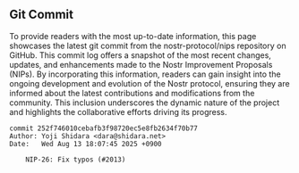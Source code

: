 ## Git Commit
To provide readers with the most up-to-date information, this page showcases the latest git commit from the nostr-protocol/nips repository on GitHub. This commit log offers a snapshot of the most recent changes, updates, and enhancements made to the Nostr Improvement Proposals (NIPs). By incorporating this information, readers can gain insight into the ongoing development and evolution of the Nostr protocol, ensuring they are informed about the latest contributions and modifications from the community. This inclusion underscores the dynamic nature of the project and highlights the collaborative efforts driving its progress.

```shell
commit 252f746010cebafb3f98720ec5e8fb2634f70b77
Author: Yoji Shidara <dara@shidara.net>
Date:   Wed Aug 13 18:07:45 2025 +0900

    NIP-26: Fix typos (#2013)
```
